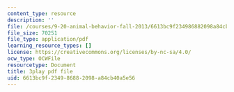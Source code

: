 ```yaml
---
content_type: resource
description: ''
file: /courses/9-20-animal-behavior-fall-2013/6613bc9f234986882098a84cb40a5e56_472227.pdf
file_size: 70251
file_type: application/pdf
learning_resource_types: []
license: https://creativecommons.org/licenses/by-nc-sa/4.0/
ocw_type: OCWFile
resourcetype: Document
title: 3play pdf file
uid: 6613bc9f-2349-8688-2098-a84cb40a5e56
---
```

